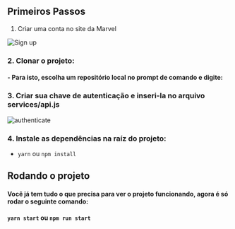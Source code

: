## Primeiros Passos

1. Criar uma conta no site da Marvel

![Sign up](https://github.com/indominuShot/frontend-challenge/blob/frontend-challenge/LuanSouza/assets/Anota%C3%A7%C3%A3o%202020-06-06%20194159.png?raw=true)


### 2. Clonar o projeto:
   #### - Para isto, escolha um repositório local no prompt de comando e digite:
   
   

### 3. Criar sua chave de autenticação e inseri-la no arquivo services/api.js

![authenticate](https://github.com/indominuShot/frontend-challenge/blob/frontend-challenge/LuanSouza/assets/Anota%C3%A7%C3%A3o%202020-06-06%20200347.png?raw=true)      
     
     
### 4. Instale as dependências na raíz do projeto:
   - `yarn` ou `npm install`


## Rodando o projeto

#### Você já tem tudo o que precisa para ver o projeto funcionando, agora é só rodar o seguinte comando:

#### `yarn start` ou `npm run start`
